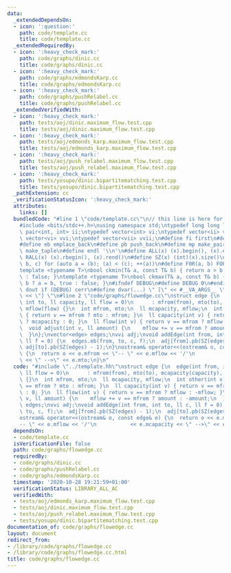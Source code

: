 ```yaml
---
data:
  _extendedDependsOn:
  - icon: ':question:'
    path: code/template.cc
    title: code/template.cc
  _extendedRequiredBy:
  - icon: ':heavy_check_mark:'
    path: code/graphs/dinic.cc
    title: code/graphs/dinic.cc
  - icon: ':heavy_check_mark:'
    path: code/graphs/edmondsKarp.cc
    title: code/graphs/edmondsKarp.cc
  - icon: ':heavy_check_mark:'
    path: code/graphs/pushRelabel.cc
    title: code/graphs/pushRelabel.cc
  _extendedVerifiedWith:
  - icon: ':heavy_check_mark:'
    path: tests/aoj/dinic.maximum_flow.test.cpp
    title: tests/aoj/dinic.maximum_flow.test.cpp
  - icon: ':heavy_check_mark:'
    path: tests/aoj/edmonds_karp.maximum_flow.test.cpp
    title: tests/aoj/edmonds_karp.maximum_flow.test.cpp
  - icon: ':heavy_check_mark:'
    path: tests/aoj/push_relabel.maximum_flow.test.cpp
    title: tests/aoj/push_relabel.maximum_flow.test.cpp
  - icon: ':heavy_check_mark:'
    path: tests/yosupo/dinic.bipartitematching.test.cpp
    title: tests/yosupo/dinic.bipartitematching.test.cpp
  _pathExtension: cc
  _verificationStatusIcon: ':heavy_check_mark:'
  attributes:
    links: []
  bundledCode: "#line 1 \"code/template.cc\"\n// this line is here for a reason\n\
    #include <bits/stdc++.h>\nusing namespace std;\ntypedef long long ll;\ntypedef\
    \ pair<int, int> ii;\ntypedef vector<int> vi;\ntypedef vector<ii> vii;\ntypedef\
    \ vector<vi> vvi;\ntypedef vector<vii> vvii;\n#define fi first\n#define se second\n\
    #define eb emplace_back\n#define pb push_back\n#define mp make_pair\n#define mt\
    \ make_tuple\n#define endl '\\n'\n#define ALL(x) (x).begin(), (x).end()\n#define\
    \ RALL(x) (x).rbegin(), (x).rend()\n#define SZ(x) (int)(x).size()\n#define FOR(a,\
    \ b, c) for (auto a = (b); (a) < (c); ++(a))\n#define F0R(a, b) FOR (a, 0, (b))\n\
    template <typename T>\nbool ckmin(T& a, const T& b) { return a > b ? a = b, true\
    \ : false; }\ntemplate <typename T>\nbool ckmax(T& a, const T& b) { return a <\
    \ b ? a = b, true : false; }\n#ifndef DEBUG\n#define DEBUG 0\n#endif\n#define\
    \ dout if (DEBUG) cerr\n#define dvar(...) \" [\" << #__VA_ARGS__ \": \" << (__VA_ARGS__)\
    \ << \"] \"\n#line 2 \"code/graphs/flowedge.cc\"\nstruct edge {\n  edge(int from,\
    \ int to, ll capacity, ll flow = 0)\n      : mfrom(from), mto(to), mcapacity(capacity),\
    \ mflow(flow) {}\n  int mfrom, mto;\n  ll mcapacity, mflow;\n  int other(int v)\
    \ { return v == mfrom ? mto : mfrom; }\n  ll capacity(int v) { return v == mfrom\
    \ ? mcapacity : 0; }\n  ll flow(int v) { return v == mfrom ? mflow : -mflow; }\n\
    \  void adjust(int v, ll amount) {\n    mflow += v == mfrom ? amount : -amount;\n\
    \  }\n};\nvector<edge> edges;\nvvi adj;\nvoid addEdge(int from, int to, ll c,\
    \ ll f = 0) {\n  edges.eb(from, to, c, f);\n  adj[from].pb(SZ(edges) - 1);\n \
    \ adj[to].pb(SZ(edges) - 1);\n}\nostream& operator<<(ostream& o, const edge& e)\
    \ {\n  return o << e.mfrom << \"-- \" << e.mflow << '/'\n           << e.mcapacity\
    \ << \" -->\" << e.mto;\n}\n"
  code: "#include \"../template.hh\"\nstruct edge {\n  edge(int from, int to, ll capacity,\
    \ ll flow = 0)\n      : mfrom(from), mto(to), mcapacity(capacity), mflow(flow)\
    \ {}\n  int mfrom, mto;\n  ll mcapacity, mflow;\n  int other(int v) { return v\
    \ == mfrom ? mto : mfrom; }\n  ll capacity(int v) { return v == mfrom ? mcapacity\
    \ : 0; }\n  ll flow(int v) { return v == mfrom ? mflow : -mflow; }\n  void adjust(int\
    \ v, ll amount) {\n    mflow += v == mfrom ? amount : -amount;\n  }\n};\nvector<edge>\
    \ edges;\nvvi adj;\nvoid addEdge(int from, int to, ll c, ll f = 0) {\n  edges.eb(from,\
    \ to, c, f);\n  adj[from].pb(SZ(edges) - 1);\n  adj[to].pb(SZ(edges) - 1);\n}\n\
    ostream& operator<<(ostream& o, const edge& e) {\n  return o << e.mfrom << \"\
    -- \" << e.mflow << '/'\n           << e.mcapacity << \" -->\" << e.mto;\n}\n"
  dependsOn:
  - code/template.cc
  isVerificationFile: false
  path: code/graphs/flowedge.cc
  requiredBy:
  - code/graphs/dinic.cc
  - code/graphs/pushRelabel.cc
  - code/graphs/edmondsKarp.cc
  timestamp: '2020-10-28 19:21:59+01:00'
  verificationStatus: LIBRARY_ALL_AC
  verifiedWith:
  - tests/aoj/edmonds_karp.maximum_flow.test.cpp
  - tests/aoj/dinic.maximum_flow.test.cpp
  - tests/aoj/push_relabel.maximum_flow.test.cpp
  - tests/yosupo/dinic.bipartitematching.test.cpp
documentation_of: code/graphs/flowedge.cc
layout: document
redirect_from:
- /library/code/graphs/flowedge.cc
- /library/code/graphs/flowedge.cc.html
title: code/graphs/flowedge.cc
---
```

